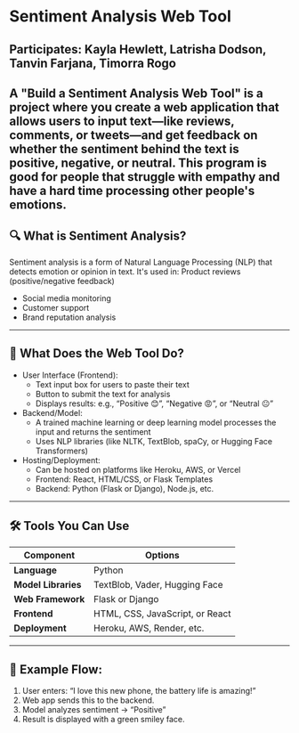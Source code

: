 # Sentiment Analysis Web Tool
Participates: Kayla Hewlett, Latrisha Dodson, Tanvin Farjana, Timorra Rogo
---
A "Build a Sentiment Analysis Web Tool" is a project where you create a web application that allows users to input text—like reviews, comments, or tweets—and get feedback on whether the sentiment behind the text is positive, negative, or neutral.
This program is good for people that struggle with empathy and have a hard time processing other people's emotions. 
---
## 🔍 What is Sentiment Analysis?
Sentiment analysis is a form of Natural Language Processing (NLP) that detects emotion or opinion in text. It's used in:
Product reviews (positive/negative feedback)

- Social media monitoring
- Customer support
- Brand reputation analysis
---

## 🧱 What Does the Web Tool Do?
- User Interface (Frontend):
  - Text input box for users to paste their text
  - Button to submit the text for analysis
  - Displays results: e.g., “Positive 😊”, “Negative 😡”, or “Neutral 😐”
- Backend/Model:
  - A trained machine learning or deep learning model processes the input and returns the sentiment
  - Uses NLP libraries (like NLTK, TextBlob, spaCy, or Hugging Face Transformers)
- Hosting/Deployment:
  - Can be hosted on platforms like Heroku, AWS, or Vercel
  - Frontend: React, HTML/CSS, or Flask Templates
  - Backend: Python (Flask or Django), Node.js, etc.
---
## 🛠️ Tools You Can Use

| **Component**       | **Options**                                  |
|---------------------|----------------------------------------------|
| **Language**        | Python                                       |
| **Model Libraries** | TextBlob, Vader, Hugging Face                |
| **Web Framework**   | Flask or Django                              |
| **Frontend**        | HTML, CSS, JavaScript, or React              |
| **Deployment**      | Heroku, AWS, Render, etc.                    |

---
## 🧪 Example Flow:
1. User enters: “I love this new phone, the battery life is amazing!”
2. Web app sends this to the backend.
3. Model analyzes sentiment → “Positive”
4. Result is displayed with a green smiley face.



